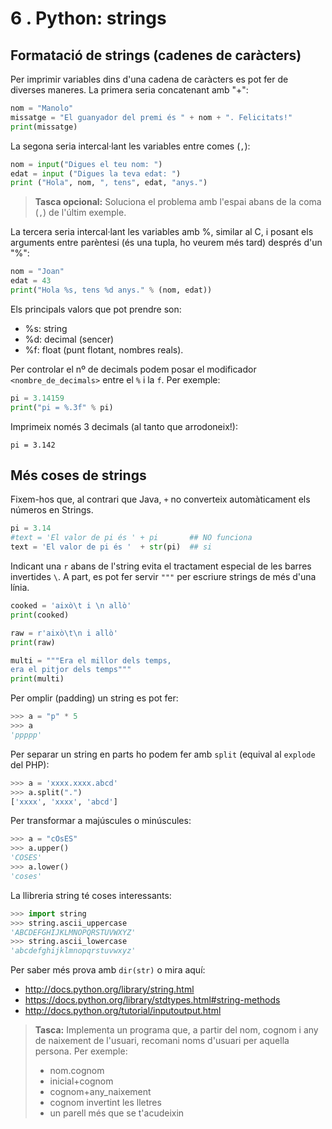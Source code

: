 6 . Python: strings
==========================

  
## Formatació de strings (cadenes de caràcters)

Per imprimir variables dins d'una cadena de caràcters es pot fer de
diverses maneres. La primera seria concatenant amb "+":

``` python
nom = "Manolo"
missatge = "El guanyador del premi és " + nom + ". Felicitats!"
print(missatge)
```

La segona seria intercal·lant les variables entre comes (`,`):

``` python
nom = input("Digues el teu nom: ")
edat = input ("Digues la teva edat: ")
print ("Hola", nom, ", tens", edat, "anys.")
```

> **Tasca opcional:** Soluciona el problema amb l'espai abans de la coma (`,`) de l'últim exemple.

La tercera seria intercal·lant les variables amb %, similar al C, i posant els arguments entre parèntesi (és una tupla, ho veurem més tard) després d'un "%":

```python
nom = "Joan"
edat = 43
print("Hola %s, tens %d anys." % (nom, edat))
```

Els principals valors que pot prendre son:

- %s: string
- %d: decimal (sencer)
- %f: float (punt flotant, nombres reals).

Per controlar el nº de decimals podem posar el modificador `<nombre_de_decimals>` entre el `%` i la `f`. Per exemple:

```python
pi = 3.14159
print("pi = %.3f" % pi)
```
Imprimeix només 3 decimals (al tanto que arrodoneix!):
```
pi = 3.142
```


## Més coses de strings

Fixem-hos que, al contrari que Java, `+` no converteix automàticament els números en Strings.

```python
pi = 3.14
#text = 'El valor de pi és ' + pi       ## NO funciona
text = 'El valor de pi és '  + str(pi)  ## si
```

Indicant una `r` abans de l'string evita el tractament especial de les barres invertides `\`. A part, es pot fer servir `"""` per escriure strings de més d'una línia.

```python
cooked = 'això\t i \n allò'
print(cooked)

raw = r'això\t\n i allò'
print(raw)

multi = """Era el millor dels temps,
era el pitjor dels temps"""
print(multi)
```


Per omplir (padding) un string es pot fer:

```python
>>> a = "p" * 5
>>> a
'ppppp'
```

Per separar un string en parts ho podem fer amb `split` (equival al
`explode` del PHP):

```python
>>> a = 'xxxx.xxxx.abcd'
>>> a.split(".")
['xxxx', 'xxxx', 'abcd']
```

Per transformar a majúscules o minúscules:

``` python
>>> a = "cOsES"
>>> a.upper()
'COSES'
>>> a.lower()
'coses'
```

La llibreria string té coses interessants:

``` python
>>> import string
>>> string.ascii_uppercase
'ABCDEFGHIJKLMNOPQRSTUVWXYZ'
>>> string.ascii_lowercase
'abcdefghijklmnopqrstuvwxyz'
```

Per saber més prova amb `dir(str)` o mira aquí:

-   http://docs.python.org/library/string.html
-   https://docs.python.org/library/stdtypes.html#string-methods
-   http://docs.python.org/tutorial/inputoutput.html

  

> **Tasca:** Implementa un programa que, a partir del nom, cognom i any de naixement de l'usuari, recomani noms d'usuari per aquella persona. Per exemple:
> - nom.cognom
> - inicial+cognom
> - cognom+any_naixement
> - cognom invertint les lletres
> - un parell més que se t'acudeixin